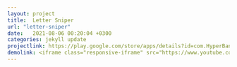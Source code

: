 ```yaml
---
layout: project
title:  Letter Sniper
url: "letter-sniper"
date:   2021-08-06 00:20:04 +0300
categories: jekyll update
projectlink: https://play.google.com/store/apps/details?id=com.HyperBand.LetterSniper&hl=ru&gl=US
demolink: <iframe class="responsive-iframe" src="https://www.youtube.com/embed/p9jA_3a3nTQ" title="YouTube video player" frameborder="0" allow="accelerometer; autoplay; clipboard-write; encrypted-media; gyroscope; picture-in-picture" allowfullscreen></iframe>
---
```

